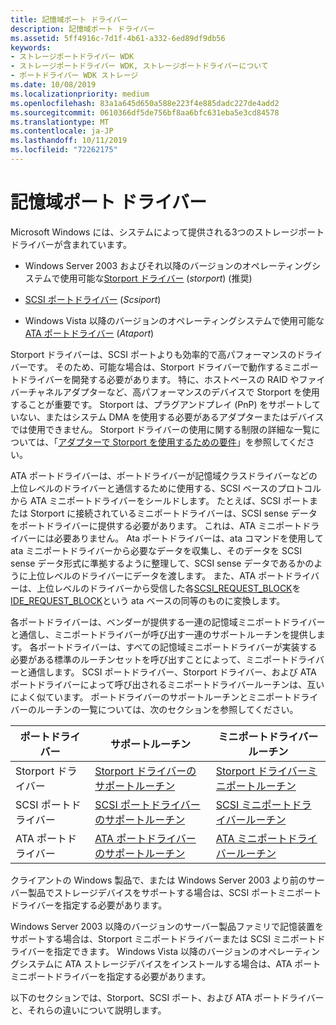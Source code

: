 ```yaml
---
title: 記憶域ポート ドライバー
description: 記憶域ポート ドライバー
ms.assetid: 5ff4916c-7d1f-4b61-a332-6ed89df9db56
keywords:
- ストレージポートドライバー WDK
- ストレージポートドライバー WDK, ストレージポートドライバーについて
- ポートドライバー WDK ストレージ
ms.date: 10/08/2019
ms.localizationpriority: medium
ms.openlocfilehash: 83a1a645d650a588e223f4e885dadc227de4add2
ms.sourcegitcommit: 0610366df5de756bf8aa6bfc631eba5e3cd84578
ms.translationtype: MT
ms.contentlocale: ja-JP
ms.lasthandoff: 10/11/2019
ms.locfileid: "72262175"
---
```

# <a name="storage-port-drivers"></a>記憶域ポート ドライバー

Microsoft Windows には、システムによって提供される3つのストレージポートドライバーが含まれています。

- Windows Server 2003 およびそれ以降のバージョンのオペレーティングシステムで使用可能な[Storport ドライバー](storport-driver-overview.md) (*storport*) (推奨)

- [SCSI ポートドライバー](scsi-port-driver-overview.md) (*Scsiport*)

- Windows Vista 以降のバージョンのオペレーティングシステムで使用可能な[ATA ポートドライバー](ata-port-driver-overview.md) (*Ataport*)

Storport ドライバーは、SCSI ポートよりも効率的で高パフォーマンスのドライバーです。 そのため、可能な場合は、Storport ドライバーで動作するミニポートドライバーを開発する必要があります。 特に、ホストベースの RAID やファイバーチャネルアダプターなど、高パフォーマンスのデバイスで Storport を使用することが重要です。 Storport は、プラグアンドプレイ (PnP) をサポートしていない、またはシステム DMA を使用する必要があるアダプターまたはデバイスでは使用できません。 Storport ドライバーの使用に関する制限の詳細な一覧については、「[アダプターで Storport を使用するための要件](requirements-for-using-storport-with-an-adapter.md)」を参照してください。

ATA ポートドライバーは、ポートドライバーが記憶域クラスドライバーなどの上位レベルのドライバーと通信するために使用する、SCSI ベースのプロトコルから ATA ミニポートドライバーをシールドします。 たとえば、SCSI ポートまたは Storport に接続されているミニポートドライバーは、SCSI sense データをポートドライバーに提供する必要があります。 これは、ATA ミニポートドライバーには必要ありません。 Ata ポートドライバーは、ata コマンドを使用して ata ミニポートドライバーから必要なデータを収集し、そのデータを SCSI sense データ形式に準拠するように整理して、SCSI sense データであるかのように上位レベルのドライバーにデータを渡します。 また、ATA ポートドライバーは、上位レベルのドライバーから受信した各[SCSI_REQUEST_BLOCK](https://docs.microsoft.com/windows-hardware/drivers/ddi/content/srb/ns-srb-_scsi_request_block)を[IDE_REQUEST_BLOCK](https://docs.microsoft.com/windows-hardware/drivers/ddi/content/irb/ns-irb-_ide_request_block)という ata ベースの同等のものに変換します。

各ポートドライバーは、ベンダーが提供する一連の記憶域ミニポートドライバーと通信し、ミニポートドライバーが呼び出す一連のサポートルーチンを提供します。 各ポートドライバーは、すべての記憶域ミニポートドライバーが実装する必要がある標準のルーチンセットを呼び出すことによって、ミニポートドライバーと通信します。 SCSI ポートドライバー、Storport ドライバー、および ATA ポートドライバーによって呼び出されるミニポートドライバールーチンは、互いによく似ています。 ポートドライバーのサポートルーチンとミニポートドライバーのルーチンの一覧については、次のセクションを参照してください。

| ポートドライバー | サポートルーチン | ミニポートドライバールーチン |
| ----------- | ---------------- | ------------------------ |
| Storport ドライバー | [Storport ドライバーのサポートルーチン](storport-driver-support-routines.md) | [Storport ドライバーミニポートルーチン](storport-miniport-driver-routines.md) |
| SCSI ポートドライバー | [SCSI ポートドライバーのサポートルーチン](scsi-port-driver-support-routines.md) | [SCSI ミニポートドライバールーチン](scsi-miniport-driver-routines.md) |
| ATA ポートドライバー | [ATA ポートドライバーのサポートルーチン](ata-miniport-drivers.md) | [ATA ミニポートドライバールーチン](ata-miniport-drivers.md) |

クライアントの Windows 製品で、または Windows Server 2003 より前のサーバー製品でストレージデバイスをサポートする場合は、SCSI ポートミニポートドライバーを指定する必要があります。

Windows Server 2003 以降のバージョンのサーバー製品ファミリで記憶装置をサポートする場合は、Storport ミニポートドライバーまたは SCSI ミニポートドライバーを指定できます。 Windows Vista 以降のバージョンのオペレーティングシステムに ATA ストレージデバイスをインストールする場合は、ATA ポートミニポートドライバーを指定する必要があります。

以下のセクションでは、Storport、SCSI ポート、および ATA ポートドライバーと、それらの違いについて説明します。
